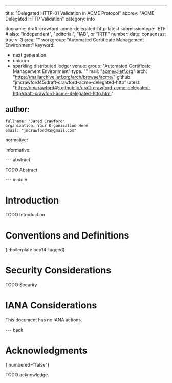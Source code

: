 ---
title: "Delegated HTTP-01 Validation in ACME Protocol"
abbrev: "ACME Delegated HTTP Validation"
category: info

docname: draft-crawford-acme-delegated-http-latest
submissiontype: IETF  # also: "independent", "editorial", "IAB", or "IRTF"
number:
date:
consensus: true
v: 3
area: ""
workgroup: "Automated Certificate Management Environment"
keyword:
 - next generation
 - unicorn
 - sparkling distributed ledger
venue:
  group: "Automated Certificate Management Environment"
  type: ""
  mail: "acme@ietf.org"
  arch: "https://mailarchive.ietf.org/arch/browse/acme/"
  github: "jmcrawford45/draft-crawford-acme-delegated-http"
  latest: "https://jmcrawford45.github.io/draft-crawford-acme-delegated-http/draft-crawford-acme-delegated-http.html"

author:
 -
    fullname: "Jared Crawford"
    organization: Your Organization Here
    email: "jmcrawford45@gmail.com"

normative:

informative:


--- abstract

TODO Abstract


--- middle

# Introduction

TODO Introduction


# Conventions and Definitions

{::boilerplate bcp14-tagged}


# Security Considerations

TODO Security


# IANA Considerations

This document has no IANA actions.


--- back

# Acknowledgments
{:numbered="false"}

TODO acknowledge.
